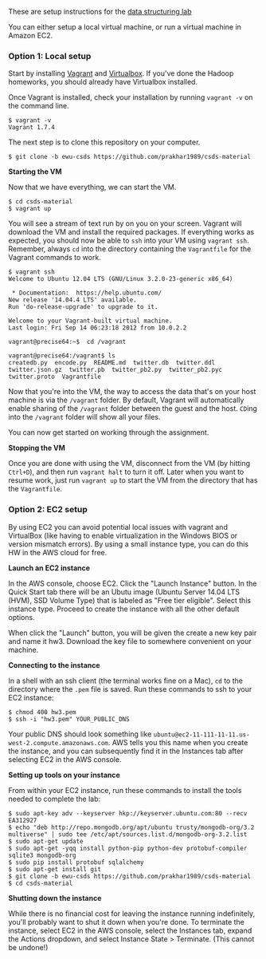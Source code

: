 These are setup instructions for the [data structuring lab](./README.md)

You can either setup a local virtual machine, or run a virtual machine in Amazon EC2.

### Option 1: Local setup

Start by installing [Vagrant](https://www.vagrantup.com/downloads.html) and [Virtualbox](https://www.virtualbox.org/wiki/Downloads). If you've done the Hadoop homeworks, you should already have Virtualbox installed.

Once Vagrant is installed, check your installation by running `vagrant -v` on the command line. 
```
$ vagrant -v
Vagrant 1.7.4
```
The next step is to clone this repository on your computer.
```
$ git clone -b ewu-csds https://github.com/prakhar1989/csds-material 
```

**Starting the VM**

Now that we have everything, we can start the VM.

```
$ cd csds-material
$ vagrant up
```
You will see a stream of text run by on you on your screen. Vagrant will download the VM and install the required packages. If everything works as expected, you should now be able to `ssh` into your VM using `vagrant ssh`. Remember, always `cd` into the directory containing the `Vagrantfile` for the Vagrant commands to work.

```
$ vagrant ssh
Welcome to Ubuntu 12.04 LTS (GNU/Linux 3.2.0-23-generic x86_64)

 * Documentation:  https://help.ubuntu.com/
New release '14.04.4 LTS' available.
Run 'do-release-upgrade' to upgrade to it.

Welcome to your Vagrant-built virtual machine.
Last login: Fri Sep 14 06:23:18 2012 from 10.0.2.2

vagrant@precise64:~$  cd /vagrant

vagrant@precise64:/vagrant$ ls
createdb.py  encode.py  README.md  twitter.db  twitter.ddl  twitter.json.gz  twitter.pb  twitter_pb2.py  twitter_pb2.pyc  twitter.proto  Vagrantfile
```
Now that you're into the VM, the way to access the data that's on your host machine is via the `/vagrant` folder. By default, Vagrant will automatically enable sharing of the `/vagrant` folder between the guest and the host. `CD`ing into the `/vagrant` folder will show all your files.

You can now get started on working through the assignment.

**Stopping the VM** 

Once you are done with using the VM, disconnect from the VM (by hitting `Ctrl+D`), and then run `vagrant halt` to turn it off. Later when you want to resume work, just run `vagrant up` to start the VM from the directory that has the `Vagrantfile`.

### Option 2: EC2 setup

By using EC2 you can avoid potential local issues with vagrant and VirtualBox (like having to enable virtualization in the Windows BIOS or version mismatch errors). By using a small instance type, you can do this HW in the AWS cloud for free.

**Launch an EC2 instance**

In the AWS console, choose EC2. Click the "Launch Instance" button. In the Quick Start tab there will be an Ubutu image (Ubuntu Server 14.04 LTS (HVM), SSD Volume Type) that is labeled as "Free tier eligible". Select this instance type. Proceed to create the instance with all the other default options.

When click the "Launch" button, you will be given the create a new key pair and name it hw3. Download the key file to somewhere convenient on your machine.

**Connecting to the instance**

In a shell with an ssh client (the terminal works fine on a Mac), `cd` to the directory where the `.pem` file is saved. Run these commands to ssh to your EC2 instance:

```
$ chmod 400 hw3.pem
$ ssh -i "hw3.pem" YOUR_PUBLIC_DNS 
```
Your public DNS should look something like `ubuntu@ec2-11-111-11-11.us-west-2.compute.amazonaws.com`. AWS tells you this name when you create the instance, and you can subsequently find it in the Instances tab after selecting EC2 in the AWS console.

**Setting up tools on your instance**

From within your EC2 instance, run these commands to install the tools needed to complete the lab:

```
$ sudo apt-key adv --keyserver hkp://keyserver.ubuntu.com:80 --recv EA312927
$ echo "deb http://repo.mongodb.org/apt/ubuntu trusty/mongodb-org/3.2 multiverse" | sudo tee /etc/apt/sources.list.d/mongodb-org-3.2.list
$ sudo apt-get update
$ sudo apt-get -yqq install python-pip python-dev protobuf-compiler sqlite3 mongodb-org
$ sudo pip install protobuf sqlalchemy
$ sudo apt-get install git
$ git clone -b ewu-csds https://github.com/prakhar1989/csds-material
$ cd csds-material
```

**Shutting down the instance**

While there is no financial cost for leaving the instance running indefinitely, you'll probably want to shut it down when you're done. To terminate the instance, select EC2 in the AWS console, select the Instances tab, expand the Actions dropdown, and select Instance State > Terminate. (This cannot be undone!)
